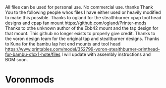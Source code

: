 All files can be used for personal use. No commercial use. thanks
Thank You to the following people whos files I have either used or heavily modified to make this possible. 
Thanks to ogland for the stealthburner cpap tool head designs and cpap fan mount https://github.com/ogland/Printer-mods
Thanks to othe unknown author of the Ebb42 mount and the tap design for that mount. This github no longer exists to properly give credit. 
Thanks to the voron design team for the original tap and stealtburner designs.
Thanks to Kuna for the bambu lap hot end mounts and tool head https://www.printables.com/model/352799-voron-stealthburner-printhead-for-bambu-x1cx1-hote/files
I will update with assembly instructions and BOM soon.
# Voronmods
